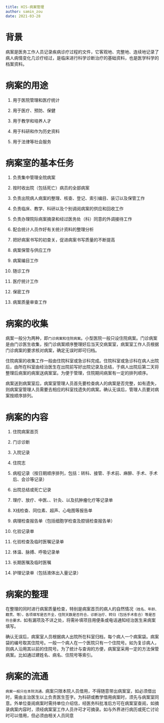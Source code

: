 ```yaml
title: HIS-病案管理
author: samin_zou
date: 2021-03-28
```

# 背景

病案是医务工作人员记录疾病诊疗过程的文件，它客观地、完整地、连续地记录了病人病情变化几诊疗经过，是临床进行科学诊断治疗的基础资料，也是医学科学的档案资料。

# 病案的用途

1. 用于医院管理和医疗统计
   
2. 用于医疗、预防、保健
   
3. 用于教学和培养人才
   
4. 用于科研和作为历史资料
   
5. 用于法律等社会服务

# 病案室的基本任务

1. 负责集中管理全院病案
   
2. 按时收出院（包括死亡）病员的全部病案
   
3. 负责出院病人病案的整理、核查、登记、索引编目、装订以及保管工作
   
4. 负责临床、教学、科研以及个别调阅病案的供应和回收工作
   
5. 负责办理院际病案摘录和经过医务处（科）同意的外调接待工作
   
6. 配合统计人员作好有关统计资料的整理分析
   
7. 把好病案书写的初查关，促进病案书写质量的不断提高
   
8. 病案保管与供应工作
   
9. 病案编目工作
   
10. 随诊工作
    
11. 医疗统计工作
    
12. 保密工作
    
13. 病案质量审查工作

# 病案的收集

病案一般分为两种，即`门诊病案和住院病案`。小型医院一般只设住院病案。门诊病案是由门诊医生收集，按门诊病案顺序整理好后当天交病案室，病案室工作人员根据门诊病案的要求核对病案，确定无误时即可归档。

住院病案的收集工作一般由住院科室或急诊科完成。住院科室或急诊科在病人出院后，由所在科室由经治医生在出院前写好出院记录及总结，于病人出院后第二天将整理后病案的病案送病案室。为便于管理，住院期间病案有一定的排列顺序。

病案送到病案室后，病案室管理人员首先要检查病人的病案是否完整，如有遗失，则病案室管理人员需要去相应的科室找遗失的病案。确认无误后，管理人员要对病案按顺序排列。

# 病案的内容

1. 住院病案首页
   
2. 门诊诊断
   
3. 入院记录
   
4. 住院志
   
5. 病程记录（按日期顺序排列，包括：转科、接管、手术前、麻醉、手术、手术后、会诊等记录）
   
6. 出院总结或死亡记录
   
7. 理疗、放疗、中医、、针灸、以及抗肿瘤化疗等记录单
   
8. X线检查、同位素、超声、心电图等报告单
   
9. 病理检查报告单（包括细胞学检查及腔镜检查报告单）
   
10. 化验记录单
    
11. 化验检查及临时医嘱记录单
    
12. 体温、脉搏、呼吸记录单
    
13. 长期医嘱及临时医嘱
    
14. 护理记录单（包括液体出入量记录）

# 病案的整理

在整理的同时进行病案质量检查，特别是病案首页的病人的自然情况`（姓名、年龄、籍贯、等），各项填写是否齐全，住院天数是否符合，诊断治疗、转归（包括手术愈合）等是否符合要求。`如有漏项及不详之处，将需补填项目用便条或电话通知经治医生来病案填写。

确认无误后，病案室人员根据病人出院所在科室归档，每个病人一个病案袋。病案袋的编号取其住院号。一般一个病人在一个医院只有一个住院号。如为复诊病人，则病人沿用其以前的住院号。为了统计与查询的方便，病案室采用一定的方法保管病案。比如通过建姓名、病名、住院号等索引。

# 病案的流通

`病案一般只在本院流通。`病案只限本院人员借用，不得随意带出病案室，如必须借出时，需由主治医生以上负责医生签字。为科研或教学借用病案时，须先与病案室同意。外单位查阅病案时需持单位介绍信，经医务科批准后方可在病案室查阅，如摘录病案内容时，须经病案室工作人员许可才可摘录。如与外界进行病历或死亡讨论时可以借用，但必须由相关人员同意